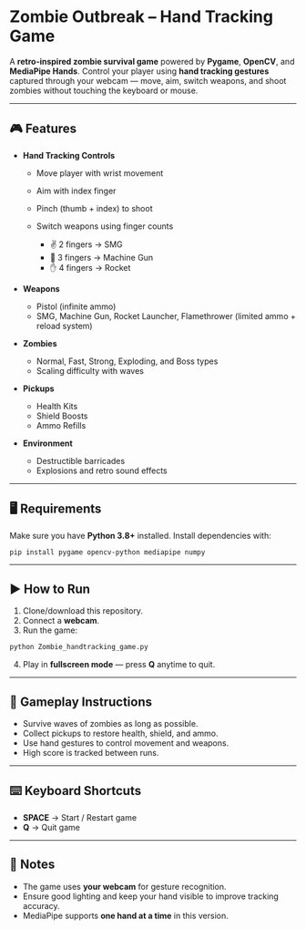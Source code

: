 # Zombie Outbreak – Hand Tracking Game

A **retro-inspired zombie survival game** powered by **Pygame**, **OpenCV**, and **MediaPipe Hands**.
Control your player using **hand tracking gestures** captured through your webcam — move, aim, switch weapons, and shoot zombies without touching the keyboard or mouse.

---

## 🎮 Features

* **Hand Tracking Controls**

  * Move player with wrist movement
  * Aim with index finger
  * Pinch (thumb + index) to shoot
  * Switch weapons using finger counts

    * ✌️ 2 fingers → SMG
    * 🤟 3 fingers → Machine Gun
    * ✋ 4 fingers → Rocket

* **Weapons**

  * Pistol (infinite ammo)
  * SMG, Machine Gun, Rocket Launcher, Flamethrower (limited ammo + reload system)

* **Zombies**

  * Normal, Fast, Strong, Exploding, and Boss types
  * Scaling difficulty with waves

* **Pickups**

  * Health Kits
  * Shield Boosts
  * Ammo Refills

* **Environment**

  * Destructible barricades
  * Explosions and retro sound effects

---

## 🖥 Requirements

Make sure you have **Python 3.8+** installed.
Install dependencies with:

```bash
pip install pygame opencv-python mediapipe numpy
```

---

## ▶️ How to Run

1. Clone/download this repository.
2. Connect a **webcam**.
3. Run the game:

```bash
python Zombie_handtracking_game.py
```

4. Play in **fullscreen mode** — press **Q** anytime to quit.

---

## 🎯 Gameplay Instructions

* Survive waves of zombies as long as possible.
* Collect pickups to restore health, shield, and ammo.
* Use hand gestures to control movement and weapons.
* High score is tracked between runs.

---

## ⌨️ Keyboard Shortcuts

* **SPACE** → Start / Restart game
* **Q** → Quit game

---

## 📸 Notes

* The game uses **your webcam** for gesture recognition.
* Ensure good lighting and keep your hand visible to improve tracking accuracy.
* MediaPipe supports **one hand at a time** in this version.
